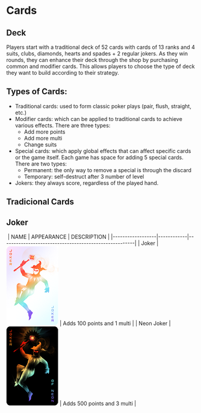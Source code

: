 # Cards

## Deck
Players start with a traditional deck of 52 cards with cards of 13 ranks and 4 suits, clubs, diamonds, hearts and spades + 2 regular jokers. As they win rounds, they can enhance their deck through the shop by purchasing common and modifier cards. This allows players to choose the type of deck they want to build according to their strategy.

## Types of Cards:

* Traditional cards: used to form classic poker plays (pair, flush, straight, etc.)
* Modifier cards: which can be applied to traditional cards to achieve various effects. There are three types: 
    * Add more points 
    * Add more multi 
    * Change suits
* Special cards: which apply global effects that can affect specific cards or the game itself. Each game has space for adding 5 special cards. There are two types:
    * Permanent: the only way to remove a special is through the discard
    * Temporary: self-destruct after 3 number of level
* Jokers: they always score, regardless of the played hand.

## Tradicional Cards

## Joker
​
| NAME             | APPEARANCE | DESCRIPTION                                           | 
|------------------|------------|-------------------------------------------------------|
|  Joker           |![](./img/joker.png)            | Adds 100 points and 1 multi       |
|  Neon Joker      |![](./img/neon_joker.png)       | Adds 500 points and 3 multi       |